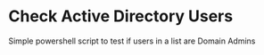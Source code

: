 # Check Active Directory Users

Simple powershell script to test if users in a list are Domain Admins